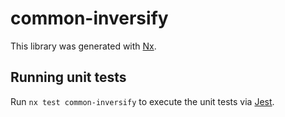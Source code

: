 # common-inversify

This library was generated with [Nx](https://nx.dev).

## Running unit tests

Run `nx test common-inversify` to execute the unit tests via [Jest](https://jestjs.io).
